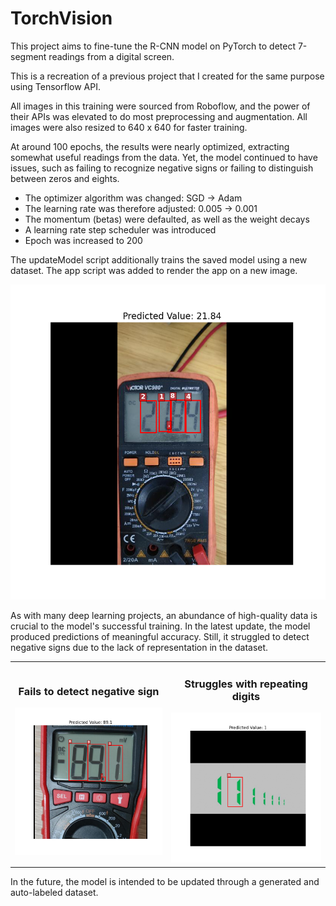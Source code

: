 # TorchVision
This project aims to fine-tune the R-CNN model on PyTorch to detect 7-segment readings from a digital screen.

This is a recreation of a previous project that I created for the same purpose using Tensorflow API.

All images in this training were sourced from Roboflow, and the power of their APIs was elevated to do most preprocessing and augmentation. All images were also 
resized to 640 x 640 for faster training.

At around 100 epochs, the results were nearly optimized, extracting somewhat useful readings from the data. Yet, the model continued to have issues, such as 
failing to recognize negative signs or failing to distinguish between zeros and eights.

- The optimizer algorithm was changed: SGD -> Adam
- The learning rate was therefore adjusted: 0.005 -> 0.001
- The momentum (betas) were defaulted, as well as the weight decays
- A learning rate step scheduler was introduced
- Epoch was increased to 200

The updateModel script additionally trains the saved model using a new dataset.
The app script was added to render the app on a new image.

![21.84](https://github.com/raeditio/Torchvision/blob/main/appTest/21.84.png?raw=true)

As with many deep learning projects, an abundance of high-quality data is crucial to the model's successful training.
In the latest update, the model produced predictions of meaningful accuracy. Still, it struggled to detect negative signs due to the lack of 
representation in the dataset.

<table>
  <tr>
    <td>
      <h3 style="text-align: center;">Fails to detect negative sign</h3>
      <img 
        src="https://github.com/raeditio/Torchvision/blob/main/appTest/89.1.png?raw=true" 
        alt="Negative sign" 
        width="400"
      />
    </td>
    <td>
      <h3 style="text-align: center;">Struggles with repeating digits</h3>
      <img
        src="https://github.com/raeditio/Torchvision/blob/main/appTest/rep.png?raw=true"
        alt="Repeat"
        width="400"
      />
    </td>
  </tr>
</table>


In the future, the model is intended to be updated through a generated and auto-labeled dataset.
